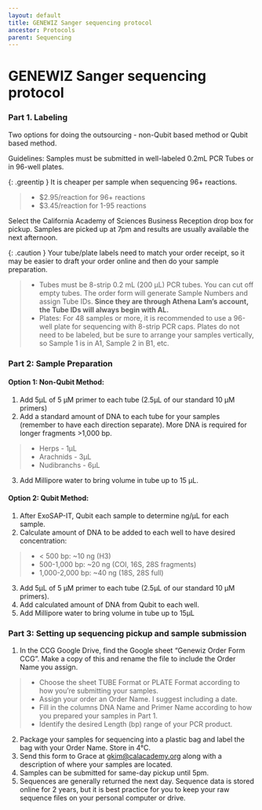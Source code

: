 ```yaml
---
layout: default
title: GENEWIZ Sanger sequencing protocol
ancestor: Protocols
parent: Sequencing
---
```


# GENEWIZ Sanger sequencing protocol

### Part 1. Labeling

Two options for doing the outsourcing - non-Qubit based method or Qubit based method.

Guidelines:
Samples must be submitted in well-labeled 0.2mL PCR Tubes or in 96-well plates.

{: .greentip }
It is cheaper per sample when sequencing 96+ reactions.
> - $2.95/reaction for 96+ reactions
> - $3.45/reaction for 1-95 reactions

Select the California Academy of Sciences Business Reception drop box for pickup. Samples are picked up at 7pm and results are usually available the next afternoon.

{: .caution }
Your tube/plate labels need to match your order receipt, so it may be easier to draft your order online and then do your sample preparation.
> - Tubes must be 8-strip 0.2 mL (200 µL) PCR tubes. You can cut off empty tubes. The order form will generate Sample Numbers and assign Tube IDs. **Since they are through Athena Lam’s account, the Tube IDs will always begin with AL.**
> - Plates: For 48 samples or more, it is recommended to use a 96-well plate for sequencing with 8-strip PCR caps. Plates do not need to be labeled, but be sure to arrange your samples vertically, so Sample 1 is in A1, Sample 2 in B1, etc.


### Part 2: Sample Preparation

#### Option 1: Non-Qubit Method:
1. Add 5µL of 5 µM primer to each tube (2.5µL of our standard 10 µM primers)
2. Add a standard amount of DNA to each tube for your samples (remember to have each direction separate). More DNA is required for longer fragments >1,000 bp.
> - Herps - 1µL
> - Arachnids - 3µL
> - Nudibranchs - 6µL
3. Add Millipore water to bring volume in tube up to 15 µL.

#### Option 2: Qubit Method:

1. After ExoSAP-IT, Qubit each sample to determine ng/µL for each sample.
2. Calculate amount of DNA to be added to each well to have desired concentration:
> - < 500 bp: ~10 ng (H3)
> - 500-1,000 bp: ~20 ng (COI, 16S, 28S fragments)
> - 1,000-2,000 bp: ~40 ng (18S, 28S full)
3. Add 5µL of 5 µM primer to each tube (2.5µL of our standard 10 µM primers).
4. Add calculated amount of DNA from Qubit to each well.
5. Add Millipore water to bring volume in tube up to 15µL

### Part 3: Setting up sequencing pickup and sample submission

1. In the CCG Google Drive, find the Google sheet “Genewiz Order Form CCG”. Make a copy of this and rename the file to include the Order Name you assign.
> - Choose the sheet TUBE Format or PLATE Format according to how you’re submitting your samples.
> - Assign your order an Order Name. I suggest including a date.
> - Fill in the columns DNA Name and Primer Name according to how you prepared your samples in Part 1.
> - Identify the desired Length (bp) range of your PCR product. 
2. Package your samples for sequencing into a plastic bag and label the bag with your Order Name. Store in 4°C.
3. Send this form to Grace at gkim@calacademy.org along with a description of where your samples are located.
4. Samples can be submitted for same-day pickup until 5pm.
5. Sequences are generally returned the next day. Sequence data is stored online for 2 years, but it is best practice for you to keep your raw sequence files on your personal computer or drive.
